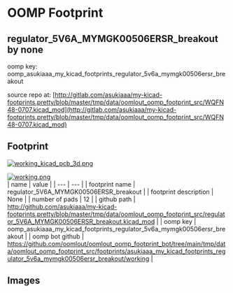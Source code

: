 # OOMP Footprint  
## regulator_5V6A_MYMGK00506ERSR_breakout  by none  
  
oomp key: oomp_asukiaaa_my_kicad_footprints_regulator_5v6a_mymgk00506ersr_breakout  
  
source repo at: [http://gitlab.com/asukiaaa/my-kicad-footprints.pretty/blob/master/tmp/data/oomlout_oomp_footprint_src/WQFN48-0707.kicad_mod](http://gitlab.com/asukiaaa/my-kicad-footprints.pretty/blob/master/tmp/data/oomlout_oomp_footprint_src/WQFN48-0707.kicad_mod)  
## Footprint  
  
[![working_kicad_pcb_3d.png](working_kicad_pcb_3d_600.png)](working_kicad_pcb_3d.png)  
  
[![working.png](working_600.png)](working.png)  
| name | value | 
| --- | --- | 
| footprint name | regulator_5V6A_MYMGK00506ERSR_breakout | 
| footprint description | None | 
| number of pads | 12 | 
| github path | http://github.com/asukiaaa/my-kicad-footprints.pretty/blob/master/tmp/data/oomlout_oomp_footprint_src/regulator_5V6A_MYMGK00506ERSR_breakout.kicad_mod | 
| oomp key | oomp_asukiaaa_my_kicad_footprints_regulator_5v6a_mymgk00506ersr_breakout | 
| oomp bot github | https://github.com/oomlout/oomlout_oomp_footprint_bot/tree/main/tmp/data/oomlout_oomp_footprint_src/footprints/asukiaaa_my_kicad_footprints_regulator_5v6a_mymgk00506ersr_breakout/working | 
## Images  

